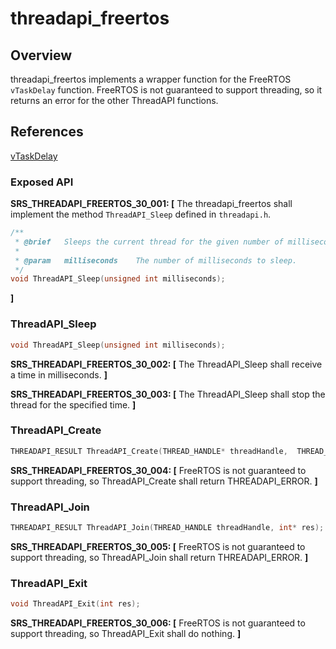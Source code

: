 threadapi_freertos
=================

## Overview

threadapi_freertos implements a wrapper function for the FreeRTOS `vTaskDelay` function. FreeRTOS is not guaranteed to support threading, so it returns an error for the other ThreadAPI functions.

## References

[vTaskDelay](http://www.freertos.org/a00127.html)

###   Exposed API

**SRS_THREADAPI_FREERTOS_30_001: [** The threadapi_freertos shall implement the method `ThreadAPI_Sleep` defined in `threadapi.h`.
```c
/**
 * @brief	Sleeps the current thread for the given number of milliseconds.
 *
 * @param	milliseconds	The number of milliseconds to sleep.
 */
void ThreadAPI_Sleep(unsigned int milliseconds);
```
 **]**


###   ThreadAPI_Sleep

```c
void ThreadAPI_Sleep(unsigned int milliseconds);
```

**SRS_THREADAPI_FREERTOS_30_002: [** The ThreadAPI_Sleep shall receive a time in milliseconds. **]**

**SRS_THREADAPI_FREERTOS_30_003: [** The ThreadAPI_Sleep shall stop the thread for the specified time. **]**  


###   ThreadAPI_Create

```c
THREADAPI_RESULT ThreadAPI_Create(THREAD_HANDLE* threadHandle,  THREAD_START_FUNC func, void* arg);
```

**SRS_THREADAPI_FREERTOS_30_004: [** FreeRTOS is not guaranteed to support threading, so ThreadAPI_Create shall return THREADAPI_ERROR. **]**


###   ThreadAPI_Join

```c
THREADAPI_RESULT ThreadAPI_Join(THREAD_HANDLE threadHandle, int* res);
```

**SRS_THREADAPI_FREERTOS_30_005: [** FreeRTOS is not guaranteed to support threading, so ThreadAPI_Join shall return THREADAPI_ERROR. **]**


###   ThreadAPI_Exit

```c
void ThreadAPI_Exit(int res);
```

**SRS_THREADAPI_FREERTOS_30_006: [** FreeRTOS is not guaranteed to support threading, so ThreadAPI_Exit shall do nothing. **]**
